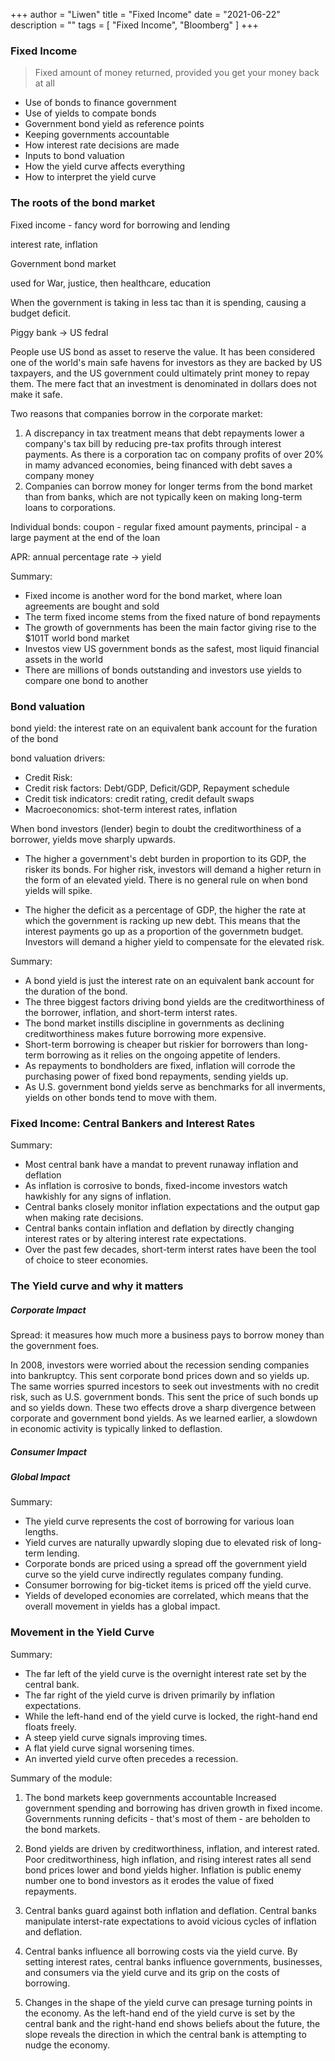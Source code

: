 +++
author = "Liwen"
title = "Fixed Income"
date = "2021-06-22"
description = ""
tags = [
    "Fixed Income", "Bloomberg"
]
+++

### Fixed Income 
> Fixed amount of money returned, provided you get your money back at all
- Use of bonds to finance government
- Use of yields to compate bonds
- Government bond yield as reference points
- Keeping governments accountable
- How interest rate decisions are made
- Inputs to bond valuation
- How the yield curve affects everything
- How to interpret the yield curve

### The roots of the bond market
Fixed income - fancy word for borrowing and lending

interest rate, inflation

Government bond market

used for War, justice, then healthcare, education

When the government is taking in less tac than it is spending, causing a budget deficit. 

Piggy bank -> US fedral

People use US bond as asset to reserve the value. It has been considered one of the world's main safe havens for investors as they are backed by US
taxpayers, and the US government could ultimately print money to repay them. The mere fact that an investment is denominated in dollars
does not make it safe.

Two reasons that companies borrow in the corporate market:
1. A discrepancy in tax treatment means that debt repayments lower a company's tax bill by reducing pre-tax profits through 
interest payments. As there is a corporation tac on company profits of over 20% in mamy advanced economies, being financed with 
debt saves a company money
2. Companies can borrow money for longer terms from the bond market than from banks, which are not typically keen on making long-term
loans to corporations.

Individual bonds: coupon - regular fixed amount payments, principal - a large payment at the end of the loan

APR: annual percentage rate -> yield

Summary:
- Fixed income is another word for the bond market, where loan agreements are bought and sold
- The term fixed income stems from the fixed nature of bond repayments
- The growth of governments has been the main factor giving rise to the $101T world bond market
- Investos view US government bonds as the safest, most liquid financial assets in the world
- There are millions of bonds outstanding and investors use yields to compare one bond to another

### Bond valuation
bond yield: the interest rate on an equivalent bank account for the furation of the bond

bond valuation drivers:
- Credit Risk:
 - Credit risk factors: Debt/GDP, Deficit/GDP, Repayment schedule
 - Credit tisk indicators: credit rating, credit default swaps
- Macroeconomics: shot-term interest rates, inflation

When bond investors (lender) begin to doubt the creditworthiness of a borrower,
yields move sharply upwards.

- The higher a government's debt burden in proportion to its GDP, the risker its bonds.
For higher risk, investors will demand a higher return in the form of an elevated yield. There is
no general rule on when bond yields will spike. 

- The higher the deficit as a percentage of GDP, the higher the rate at which the government is racking up new debt.
This means that the interest payments go up as a proportion of the governmetn budget. Investors will demand a higher yield to compensate
for the elevated risk.

Summary:
- A bond yield is just the interest rate on an equivalent bank account for the duration of the bond.
- The three biggest factors driving bond yields are the creditworthiness of the borrower, inflation, and short-term interst rates.
- The bond market instills discipline in governments as declining creditworthiness makes future borrowing more expensive.
- Short-term borrowing is cheaper but riskier for borrowers than long-term borrowing as it relies on the ongoing appetite of lenders.
- As repayments to bondholders are fixed, inflation will corrode the purchasing power of fixed bond repayments, sending yields up.
- As U.S. government bond yields serve as benchmarks for all inverments, yields on other bonds tend to move with them.

### Fixed Income: Central Bankers and Interest Rates

Summary:
- Most central bank have a mandat to prevent runaway inflation and deflation
- As inflation is corrosive to bonds, fixed-income investors watch hawkishly for any signs of inflation.
- Central banks closely monitor inflation expectations and the output gap when making rate decisions.
- Central banks contain inflation and deflation by directly changing interest rates or by altering interest rate expectations.
- Over the past few decades, short-term interst rates have been the tool of choice to steer economies.

### The Yield curve and why it matters

##### Corporate Impact
Spread: it measures how much more a business pays to borrow money than the government foes.

In 2008, investors were worried about the recession sending companies into bankruptcy. This sent
corporate bond prices down and so yields up. The same worries spurred incestors to seek out
investments with no credit risk, such as U.S. government bonds. This sent the price of such bonds up and so yields down.
These two effects drove a sharp divergence between corporate and government bond yields. As we learned earlier, a slowdown in economic
activity is typically linked to deflastion.

##### Consumer Impact

##### Global Impact

Summary:
- The yield curve represents the cost of borrowing for various loan lengths.
- Yield curves are naturally upwardly sloping due to elevated risk of long-term lending.
- Corporate bonds are priced using a spread off the government yield curve so the yield curve indirectly regulates company funding.
- Consumer borrowing for big-ticket items is priced off the yield curve.
- Yields of developed economies are correlated, which means that the overall movement in yields has a global impact.

### Movement in the Yield Curve
Summary:
- The far left of the yield curve is the overnight interest rate set by the central bank.
- The far right of the yield curve is driven primarily by inflation expectations.
- While the left-hand end of the yield curve is locked, the right-hand end floats freely.
- A steep yield curve signals improving times.
- A flat yield curve signal worsening times.
- An inverted yield curve often precedes a recession.


Summary of the module:
1. The bond markets keep governments accountable
Increased government spending and borrowing has driven growth in fixed income.
Governments running deficits - that's most of them - are beholden to the bond markets.

2. Bond yields are driven by creditworthiness, inflation, and interest rated.
Poor creditworthiness, high inflation, and rising interest rates all send bond prices lower and bond yields higher. Inflation
is public enemy number one to bond investors as it erodes the value of fixed repayments.

3. Central banks guard against both inflation and deflation.
Central banks manipulate interst-rate expectations to avoid vicious cycles of inflation and deflation.

4. Central banks influence all borrowing costs via the yield curve.
By setting interest rates, central banks influence governments, businesses, and consumers via the yield curve and its grip
on the costs of borrowing.

5. Changes in the shape of the yield curve can presage turning points in the economy.
As the left-hand end of the yield curve is set by the central bank and the right-hand end shows beliefs about the future, the slope reveals the 
direction in which the central bank is attempting to nudge the economy.


